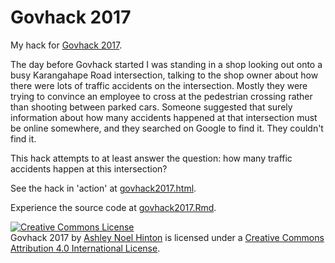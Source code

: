 # Govhack 2017

My hack for [Govhack 2017](http://govhack.org.nz/). 

The day before Govhack started I was standing in a shop looking out
onto a busy Karangahape Road intersection, talking to the shop owner
about how there were lots of traffic accidents on the
intersection. Mostly they were trying to convince an employee to cross
at the pedestrian crossing rather than shooting between parked
cars. Someone suggested that surely information about how many
accidents happened at that intersection must be online somewhere, and
they searched on Google to find it. They couldn't find it.

This hack attempts to at least answer the question: how many traffic
accidents happen at this intersection?

See the hack in 'action' at [govhack2017.html](govhack2017.html).

Experience the source code at [govhack2017.Rmd](govhack2017.Rmd).

<a rel="license" href="http://creativecommons.org/licenses/by/4.0/"><img alt="Creative Commons License" style="border-width:0" src="https://i.creativecommons.org/l/by/4.0/88x31.png" /></a><br /><span xmlns:dct="http://purl.org/dc/terms/" property="dct:title">Govhack 2017</span> by <a xmlns:cc="http://creativecommons.org/ns#" href="https://canadia.co.nz/" property="cc:attributionName" rel="cc:attributionURL">Ashley Noel Hinton</a> is licensed under a <a rel="license" href="http://creativecommons.org/licenses/by/4.0/">Creative Commons Attribution 4.0 International License</a>.
